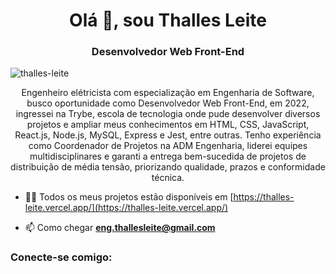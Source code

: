 <h1 align="center">Olá 👋, sou Thalles Leite</h1>
<h3 align="center">Desenvolvedor Web Front-End</h3>

<p align="left"> <img src= "https://komarev.com/ghpvc/?username=thalles-leite&label=Profile%20views&color=0e75b6&style=flat" alt="thalles-leite" /> </p>

<p align="center"> Engenheiro elétricista com especialização em Engenharia de Software, busco oportunidade como Desenvolvedor Web Front-End, em 2022, ingressei na Trybe, escola de tecnologia onde pude desenvolver diversos projetos e ampliar meus conhecimentos em HTML, CSS, JavaScript, React.js, Node.js, MySQL, Express e Jest, entre outras. Tenho experiência como Coordenador de Projetos na ADM Engenharia, liderei equipes multidisciplinares e garanti a entrega bem-sucedida de projetos de distribuição de média tensão, priorizando qualidade, prazos e conformidade técnica.</p>


- 👨‍💻 Todos os meus projetos estão disponíveis em [https://thalles-leite.vercel.app/](https://thalles-leite.vercel.app/)

- 📫 Como chegar **eng.thallesleite@gmail.com**

<h3 align="left">Conecte-se comigo:</h3>
<p align="left">
</p>


